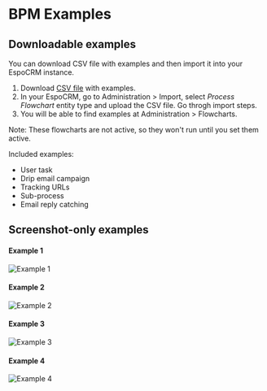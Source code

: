 # BPM Examples

## Downloadable examples

You can download CSV file with examples and then import it into your EspoCRM instance.

1. Download [CSV file](https://raw.githubusercontent.com/espocrm/documentation/master/_static/csv/bpm-examples.csv) with examples.
2. In your EspoCRM, go to Administration > Import, select *Process Flowchart* entity type and upload the CSV file. Go throgh import steps.
3. You will be able to find examples at Administration > Flowcharts.

Note: These flowcharts are not active, so they won't run until you set them active.

Included examples: 

* User task
* Drip email campaign
* Tracking URLs
* Sub-process
* Email reply catching

## Screenshot-only examples

#### Example 1

![Example 1](https://raw.githubusercontent.com/espocrm/documentation/master/_static/images/administration/bpm/example-1.png)

#### Example 2

![Example 2](https://raw.githubusercontent.com/espocrm/documentation/master/_static/images/administration/bpm/example-2.png)

#### Example 3

![Example 3](https://raw.githubusercontent.com/espocrm/documentation/master/_static/images/administration/bpm/example-3.png)

#### Example 4

![Example 4](https://raw.githubusercontent.com/espocrm/documentation/master/_static/images/administration/bpm/example-4.png)

